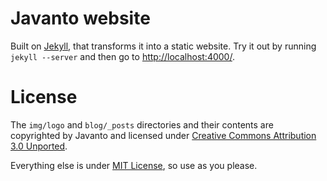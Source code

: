 # Javanto website

Built on [Jekyll](http://github.com/mojombo/jekyll), that transforms it into a static website. Try it out by running `jekyll --server` and then go to [http://localhost:4000/](http://localhost:4000/).

# License

The `img/logo` and `blog/_posts` directories and their contents are copyrighted by Javanto and licensed under [Creative Commons Attribution 3.0 Unported](http://creativecommons.org/licenses/by/3.0/).

Everything else is under [MIT License](http://www.opensource.org/licenses/mit-license.php), so use as you please.
